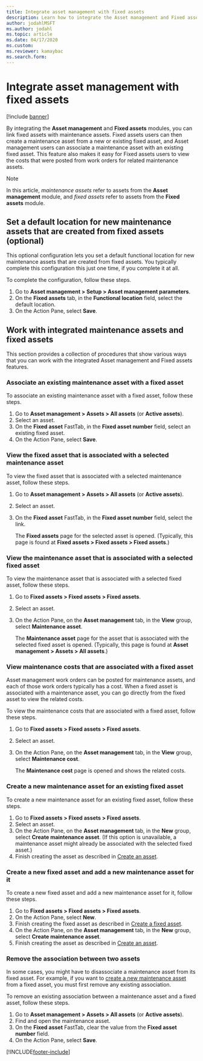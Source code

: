 ```yaml
---
title: Integrate asset management with fixed assets
description: Learn how to integrate the Asset management and Fixed assets modules, so that you can link fixed assets with maintenance assets.
author: jodahlMSFT
ms.author: jodahl
ms.topic: article 
ms.date: 04/17/2020
ms.custom:
ms.reviewer: kamaybac
ms.search.form:
---
```


# Integrate asset management with fixed assets

[!include [banner](../../includes/banner.md)]

By integrating the **Asset management** and **Fixed assets** modules, you can link fixed assets with maintenance assets. Fixed assets users can then create a maintenance asset from a new or existing fixed asset, and Asset management users can associate a maintenance asset with an existing fixed asset. This feature also makes it easy for Fixed assets users to view the costs that were posted from work orders for related maintenance assets.

> [!NOTE]
> In this article, *maintenance assets* refer to assets from the **Asset management** module, and *fixed assets* refer to assets from the **Fixed assets** module.

## Set a default location for new maintenance assets that are created from fixed assets (optional)

This optional configuration lets you set a default functional location for new maintenance assets that are created from fixed assets. You typically complete this configuration this just one time, if you complete it at all.

To complete the configuration, follow these steps.

1. Go to **Asset management \> Setup \> Asset management parameters**.
1. On the **Fixed assets** tab, in the **Functional location** field, select the default location.
1. On the Action Pane, select **Save**.

## Work with integrated maintenance assets and fixed assets

This section provides a collection of procedures that show various ways that you can work with the integrated Asset management and Fixed assets features.

### Associate an existing maintenance asset with a fixed asset

To associate an existing maintenance asset with a fixed asset, follow these steps.

1. Go to **Asset management \> Assets \> All assets** (or **Active assets**).
1. Select an asset.
1. On the **Fixed asset** FastTab, in the **Fixed asset number** field, select an existing fixed asset.
1. On the Action Pane, select **Save**.

### View the fixed asset that is associated with a selected maintenance asset

To view the fixed asset that is associated with a selected maintenance asset, follow these steps.

1. Go to **Asset management \> Assets \> All assets** (or **Active assets**).
1. Select an asset.
1. On the **Fixed asset** FastTab, in the **Fixed asset number** field, select the link.

    The **Fixed assets** page for the selected asset is opened. (Typically, this page is found at **Fixed assets \> Fixed assets \> Fixed assets**.)

### View the maintenance asset that is associated with a selected fixed asset

To view the maintenance asset that is associated with a selected fixed asset, follow these steps.

1. Go to **Fixed assets \> Fixed assets \> Fixed assets**.
1. Select an asset.
1. On the Action Pane, on the **Asset management** tab, in the **View** group, select **Maintenance asset**.

    The **Maintenance asset** page for the asset that is associated with the selected fixed asset is opened. (Typically, this page is found at **Asset management \> Assets \> All assets**.)

### View maintenance costs that are associated with a fixed asset

Asset management work orders can be posted for maintenance assets, and each of those work orders typically has a cost. When a fixed asset is associated with a maintenance asset, you can go directly from the fixed asset to view the related costs.

To view the maintenance costs that are associated with a fixed asset, follow these steps.

1. Go to **Fixed assets \> Fixed assets \> Fixed assets**.
1. Select an asset.
1. On the Action Pane, on the **Asset management** tab, in the **View** group, select **Maintenance cost**.

    The **Maintenance cost** page is opened and shows the related costs.

### <a name="new-maintenance-from-fixed"></a>Create a new maintenance asset for an existing fixed asset

To create a new maintenance asset for an existing fixed asset, follow these steps.

1. Go to **Fixed assets \> Fixed assets \> Fixed assets**.
1. Select an asset.
1. On the Action Pane, on the **Asset management** tab, in the **New** group, select **Create maintenance asset**. (If this option is unavailable, a maintenance asset might already be associated with the selected fixed asset.)
1. Finish creating the asset as described in [Create an asset](../objects/create-an-object.md).

### Create a new fixed asset and add a new maintenance asset for it

To create a new fixed asset and add a new maintenance asset for it, follow these steps.

1. Go to **Fixed assets \> Fixed assets \> Fixed assets**.
1. On the Action Pane, select **New**.
1. Finish creating the fixed asset as described in [Create a fixed asset](../../../finance/fixed-assets/tasks/create-fixed-asset.md).
1. On the Action Pane, on the **Asset management** tab, in the **New** group, select **Create maintenance asset**.
1. Finish creating the asset as described in [Create an asset](../objects/create-an-object.md).

### Remove the association between two assets

In some cases, you might have to disassociate a maintenance asset from its fixed asset. For example, if you want to [create a new maintenance asset](#new-maintenance-from-fixed) from a fixed asset, you must first remove any existing association.

To remove an existing association between a maintenance asset and a fixed asset, follow these steps.

1. Go to **Asset management \> Assets \> All assets** (or **Active assets**).
1. Find and open the maintenance asset.
1. On the **Fixed asset** FastTab, clear the value from the **Fixed asset number** field.
1. On the Action Pane, select **Save**.


[!INCLUDE[footer-include](../../../includes/footer-banner.md)]
